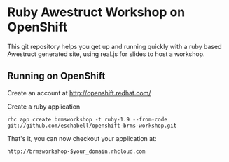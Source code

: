 Ruby Awestruct Workshop on OpenShift 
====================================
This git repository helps you get up and running quickly with a ruby based
Awestruct generated site, using real.js for slides to host a workshop.

Running on OpenShift
--------------------

Create an account at http://openshift.redhat.com/

Create a ruby application

    rhc app create brmsworkshop -t ruby-1.9 --from-code git://github.com/eschabell/openshift-brms-workshop.git

That's it, you can now checkout your application at:

    http://brmsworkshop-$your_domain.rhcloud.com

